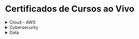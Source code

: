 # Certificados de Cursos ao Vivo

<details><summary>Cloud - AWS</summary>
    <details>
        <summary>Programa Desenvolvimento Profissional para Carreiras em Nuvem (DPCN) – Formação para Arquiteto de Soluções AWS</summary>
        <ul>
            <li><a href="../cert_ti/03-conclu/cloud/aws/(24-12-17)_Cert_DPCN_EDN.pdf">Certificado (PDF)</a></li>
            <li><strong>Plataforma:</strong> Escola da Nuvem (EDN)</li>
            <li><strong>Carga Horária:</strong> 110 Horas</li>
            <li><strong>Concluído em:</strong> 13/12/2024</li>
        </ul>
    </details>
    <details>
        <summary>AWS Developer</summary>
        <ul>
            <li><a href="../cert_ti/03-conclu/cloud/aws/250602_Cert_AWS_Developer_PH_EDN.pdf">Certificado (PDF)</a></li>
            <li><strong>Plataforma:</strong> Escola da Nuvem (EDN)</li>
            <li><strong>Carga Horária:</strong> 155 Horas</li>
            <li><strong>Concluído em:</strong> 02/06/2025</li>
        </ul>
    </details>
</details>
<details><summary>Cybersecurity</summary>
    <details>
        <summary>Cybersec Kensei</summary>
        <ul>
            <li><a href="../cert_ti/03-conclu/data/(22-01-28)_Cert_Eng_Dados_PH_SCA.png">Certificado (PDF)</a></li>
            <li><a href="">Pasta do Projeto</a></li>
            <li><strong>Plataforma:</strong> Vai na Web</li>
            <li><strong>Carga Horária:</strong> ?? horas</li>
            <li><strong>Período:</strong> 01/06/25 à 30/12/25</li>
        </ul>
    </details>
</details>
<details><summary>Data</summary>
    <details>
        <summary>Engenharia de Dados</summary>
        <ul>
            <li><a href="../cert_ti/03-conclu/data/(22-01-28)_Cert_Eng_Dados_PH_SCA.png">Certificado (PDF)</a></li>
            <li><a href="">Pasta do Projeto</a></li>
            <li><strong>Plataforma:</strong> SoulCode Academy</li>
            <li><strong>Carga Horária:</strong> 480 horas</li>
            <li><strong>Período:</strong> 25/10/21 à 28/01/22</li>
        </ul>
    </details>
</details>
